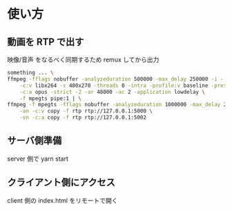 # 使い方

## 動画を RTP で出す

映像/音声 をなるべく同期するため remux してから出力

```bash
something ... \
ffmpeg -fflags nobuffer -analyzeduration 500000 -max_delay 250000 -i - \
    -c:v libx264 -s 480x270 -threads 0 -intra -profile:v baseline -preset ultrafast -tune zerolatency,fastdecode \
    -c:a opus -strict -2 -ar 48000 -ac 2 -application lowdelay \
    -f mpegts pipe:1 | \
ffmpeg -f mpegts -fflags nobuffer -analyzeduration 1000000 -max_delay 250000 -i - \
    -an -c:v copy -f rtp rtp://127.0.0.1:5000 \
    -vn -c:a copy -f rtp rtp://127.0.0.1:5002
```

## サーバ側準備

server 側で yarn start

## クライアント側にアクセス

client 側の index.html をリモートで開く
